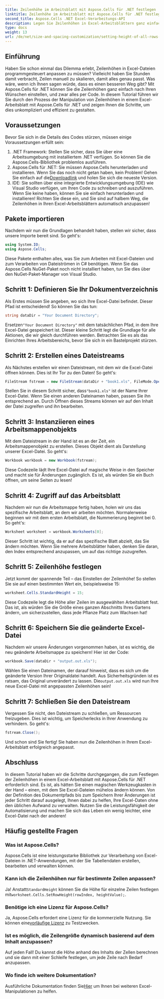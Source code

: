 ```yaml
---
title: Zeilenhöhe im Arbeitsblatt mit Aspose.Cells für .NET festlegen
linktitle: Zeilenhöhe im Arbeitsblatt mit Aspose.Cells für .NET festlegen
second_title: Aspose.Cells .NET Excel-Verarbeitungs-API
description: Legen Sie Zeilenhöhen in Excel-Arbeitsblättern ganz einfach mit Aspose.Cells für .NET fest. Folgen Sie unserer ausführlichen Anleitung für schrittweise Anweisungen.
type: docs
weight: 13
url: /de/net/size-and-spacing-customization/setting-height-of-all-rows-in-worksheet/
---
```

## Einführung
Haben Sie schon einmal das Dilemma erlebt, Zeilenhöhen in Excel-Dateien programmgesteuert anpassen zu müssen? Vielleicht haben Sie Stunden damit verbracht, Zeilen manuell zu skalieren, damit alles genau passt. Was wäre, wenn ich Ihnen sagen würde, dass es einen besseren Weg gibt? Mit Aspose.Cells für .NET können Sie die Zeilenhöhen ganz einfach nach Ihren Wünschen einstellen, und zwar alles per Code. In diesem Tutorial führen wir Sie durch den Prozess der Manipulation von Zeilenhöhen in einem Excel-Arbeitsblatt mit Aspose.Cells für .NET und zeigen Ihnen die Schritte, um dies unkompliziert und effizient zu gestalten.
## Voraussetzungen
Bevor Sie sich in die Details des Codes stürzen, müssen einige Voraussetzungen erfüllt sein:
1. .NET Framework: Stellen Sie sicher, dass Sie über eine Arbeitsumgebung mit installiertem .NET verfügen. So können Sie die Aspose.Cells-Bibliothek problemlos ausführen.
2.  Aspose.Cells für .NET: Sie müssen Aspose.Cells herunterladen und installieren. Wenn Sie das noch nicht getan haben, kein Problem! Gehen Sie einfach auf die[Downloadlink](https://releases.aspose.com/cells/net/) und holen Sie sich die neueste Version.
3. IDE: Sie sollten über eine integrierte Entwicklungsumgebung (IDE) wie Visual Studio verfügen, um Ihren Code zu schreiben und auszuführen. Wenn Sie keine haben, können Sie sie einfach herunterladen und installieren!
Richten Sie diese ein, und Sie sind auf halbem Weg, die Zeilenhöhen in Ihren Excel-Arbeitsblättern automatisch anzupassen!
## Pakete importieren
Nachdem wir nun die Grundlagen behandelt haben, stellen wir sicher, dass unsere Importe bereit sind. So geht's:
```csharp
using System.IO;
using Aspose.Cells;
```
Diese Pakete enthalten alles, was Sie zum Arbeiten mit Excel-Dateien und zum Verarbeiten von Dateiströmen in C# benötigen. Wenn Sie das Aspose.Cells NuGet-Paket noch nicht installiert haben, tun Sie dies über den NuGet-Paket-Manager von Visual Studio.
## Schritt 1: Definieren Sie Ihr Dokumentverzeichnis
Als Erstes müssen Sie angeben, wo sich Ihre Excel-Datei befindet. Dieser Pfad ist entscheidend! So können Sie das tun:
```csharp
string dataDir = "Your Document Directory";
```
 Ersetzen`"Your Document Directory"` mit dem tatsächlichen Pfad, in dem Ihre Excel-Datei gespeichert ist. Dieser kleine Schritt legt die Grundlage für alle Aktionen, die wir gleich durchführen werden. Betrachten Sie es als das Einrichten Ihres Arbeitsbereichs, bevor Sie sich in ein Bastelprojekt stürzen.
## Schritt 2: Erstellen eines Dateistreams
Als Nächstes erstellen wir einen Dateistream, mit dem wir die Excel-Datei öffnen können. Dies ist Ihr Tor zu den Daten! So geht's:
```csharp
FileStream fstream = new FileStream(dataDir + "book1.xls", FileMode.Open);
```
 Stellen Sie in diesem Schritt sicher, dass`"book1.xls"` ist der Name Ihrer Excel-Datei. Wenn Sie einen anderen Dateinamen haben, passen Sie ihn entsprechend an. Durch Öffnen dieses Streams können wir auf den Inhalt der Datei zugreifen und ihn bearbeiten.
## Schritt 3: Instanziieren eines Arbeitsmappenobjekts
Mit dem Dateistream in der Hand ist es an der Zeit, ein Arbeitsmappenobjekt zu erstellen. Dieses Objekt dient als Darstellung unserer Excel-Datei. So geht's:
```csharp
Workbook workbook = new Workbook(fstream);
```
Diese Codezeile lädt Ihre Excel-Datei auf magische Weise in den Speicher und macht sie für Änderungen zugänglich. Es ist, als würden Sie ein Buch öffnen, um seine Seiten zu lesen!
## Schritt 4: Zugriff auf das Arbeitsblatt
Nachdem wir nun die Arbeitsmappe fertig haben, holen wir uns das spezifische Arbeitsblatt, an dem wir arbeiten möchten. Normalerweise beginnen wir mit dem ersten Arbeitsblatt, die Nummerierung beginnt bei 0. So geht's:
```csharp
Worksheet worksheet = workbook.Worksheets[0];
```
Dieser Schritt ist wichtig, da er auf das spezifische Blatt abzielt, das Sie ändern möchten. Wenn Sie mehrere Arbeitsblätter haben, denken Sie daran, den Index entsprechend anzupassen, um auf das richtige zuzugreifen.
## Schritt 5: Zeilenhöhe festlegen
Jetzt kommt der spannende Teil – das Einstellen der Zeilenhöhe! So stellen Sie sie auf einen bestimmten Wert ein, beispielsweise 15:
```csharp
worksheet.Cells.StandardHeight = 15;
```
Diese Codezeile legt die Höhe aller Zeilen im ausgewählten Arbeitsblatt fest. Das ist, als würden Sie die Größe eines ganzen Abschnitts Ihres Gartens ändern, um sicherzustellen, dass jede Pflanze Platz zum Wachsen hat!
## Schritt 6: Speichern Sie die geänderte Excel-Datei
Nachdem wir unsere Änderungen vorgenommen haben, ist es wichtig, die neu geänderte Arbeitsmappe zu speichern! Hier ist der Code:
```csharp
workbook.Save(dataDir + "output.out.xls");
```
 Wählen Sie einen Dateinamen, der darauf hinweist, dass es sich um die geänderte Version Ihrer Originaldatei handelt. Aus Sicherheitsgründen ist es ratsam, das Original unverändert zu lassen. Die`output.out.xls` wird nun Ihre neue Excel-Datei mit angepassten Zeilenhöhen sein!
## Schritt 7: Schließen Sie den Dateistream
Vergessen Sie nicht, den Dateistream zu schließen, um Ressourcen freizugeben. Dies ist wichtig, um Speicherlecks in Ihrer Anwendung zu verhindern. So geht's:
```csharp
fstream.Close();
```
Und schon sind Sie fertig! Sie haben nun die Zeilenhöhen in Ihrem Excel-Arbeitsblatt erfolgreich angepasst.
## Abschluss
In diesem Tutorial haben wir die Schritte durchgegangen, die zum Festlegen der Zeilenhöhen in einem Excel-Arbeitsblatt mit Aspose.Cells für .NET erforderlich sind. Es ist, als hätten Sie einen magischen Werkzeugkasten in der Hand – einen, mit dem Sie Excel-Dateien mühelos ändern können. Von der Definition des Dokumentpfads bis zum Speichern Ihrer Änderungen ist jeder Schritt darauf ausgelegt, Ihnen dabei zu helfen, Ihre Excel-Daten ohne den üblichen Aufwand zu verwalten. Nutzen Sie die Leistungsfähigkeit der Automatisierung und machen Sie sich das Leben ein wenig leichter, eine Excel-Datei nach der anderen!
## Häufig gestellte Fragen
### Was ist Aspose.Cells?
Aspose.Cells ist eine leistungsstarke Bibliothek zur Verarbeitung von Excel-Dateien in .NET-Anwendungen, mit der Sie Tabellendaten erstellen, bearbeiten und verwalten können.
### Kann ich die Zeilenhöhen nur für bestimmte Zeilen anpassen?
 Ja! Anstatt`StandardHeight` können Sie die Höhe für einzelne Zeilen festlegen mit`worksheet.Cells.SetRowHeight(rowIndex, heightValue);`.
### Benötige ich eine Lizenz für Aspose.Cells?
 Ja, Aspose.Cells erfordert eine Lizenz für die kommerzielle Nutzung. Sie können eine[vorläufige Lizenz](https://purchase.aspose.com/temporary-license/) zu Testzwecken.
### Ist es möglich, die Zeilengröße dynamisch basierend auf dem Inhalt anzupassen?
Auf jeden Fall! Du kannst die Höhe anhand des Inhalts der Zellen berechnen und sie dann mit einer Schleife festlegen, um jede Zeile nach Bedarf anzupassen.
### Wo finde ich weitere Dokumentation?
 Ausführliche Dokumentation finden Sie[Hier](https://reference.aspose.com/cells/net/) um Ihnen bei weiteren Excel-Manipulationen zu helfen.
